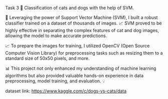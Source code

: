 Task 3 🚀 
Classification of cats and dogs with the help of SVM.

🔎 Leveraging the power of Support Vector Machine (SVM), I built a robust classifier trained on a dataset of thousands of images.
📈 SVM proved to be highly effective in separating the complex features of cat and dog images, allowing the model to make accurate predictions.

📈 To prepare the images for training, I utilized OpenCV (Open Source Computer Vision Library) for preprocessing tasks such as resizing them to a standard size of 50x50 pixels, and more.

📊 This project not only enhanced my understanding of machine learning algorithms but also provided valuable hands-on experience in data preprocessing, model training, and evaluation. 💡


dataset link: https://www.kaggle.com/c/dogs-vs-cats/data
